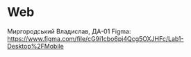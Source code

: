 # Web
Миргородський Владислав, ДА-01
Figma: https://www.figma.com/file/cG9i1cbo6pj4Qcg5OXJHFc/Lab1-Desktop%2FMobile
